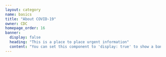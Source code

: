 ```yaml
---
layout: category
name: basics
title: "About COVID-19"
owner: CDC
homepage_order: 16
banner:
  display: false
  heading: "This is a place to place urgent information"
  content: "You can set this component to 'display: true' to show a banner at the top of the page."
---
```


